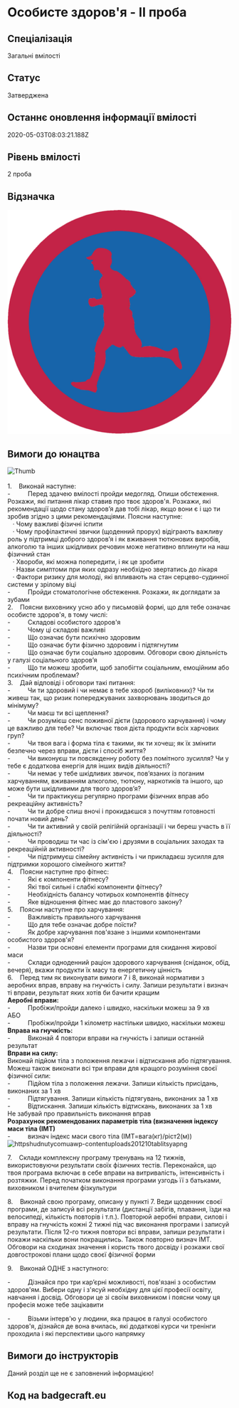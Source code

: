# Особисте здоров&#39;я - ІІ проба

## Спеціалізація

Загальні вмілості

## Статус

Затверджена

## Останнє оновлення інформації вмілості

2020-05-03T08:03:21.188Z

## Рівень вмілості

2 проба

## Відзначка

![Відзначка](../images/Osobyste_zdorovia_II/________________-_.jpg)

## Вимоги до юнацтва

<div><span><img alt="Thumb                   " src="/uploads/textareas/bootsy/image/103/small_________________-_.jpg"><br><br>1.&nbsp;&nbsp;&nbsp; </span>Виконай
наступне:<br>-&nbsp;&nbsp;&nbsp;&nbsp;&nbsp;&nbsp;&nbsp;&nbsp;&nbsp;
Перед здачею вмілості пройди медогляд.
Опиши обстеження. Розкажи, які питання лікар ставив про твоє здоров'я. Розкажи,
які рекомендації щодо стану здоров’я дав тобі лікар, якщо вони є і що ти зробив
згідно з цими рекомендаціями. Поясни наступне:<br>&nbsp; &nbsp;·&nbsp;Чому важливі фізичні іспити<br>&nbsp; &nbsp;·&nbsp;Чому профілактичні звички (щоденний прорух)
відіграють важливу роль у підтримці доброго здоров’я і як вживання тютюнових
виробів, алкоголю та інших шкідливих речовин може негативно вплинути на наш
фізичний стан<br>&nbsp; &nbsp;·&nbsp;Хвороби, які можна попередити, і як це
зробити<br>&nbsp; &nbsp;·&nbsp;Назви симптоми при яких одразу необхідно
звертатись до лікаря<br>&nbsp; &nbsp;·&nbsp;Фактори ризику для молоді, які впливають на
стан серцево-судинної системи у зрілому віці<br>-&nbsp;&nbsp;&nbsp;&nbsp;&nbsp;&nbsp;&nbsp;&nbsp;&nbsp;
Пройди стоматологічне обстеження. Розкажи,
як доглядати за зубами<br>2.&nbsp;&nbsp;&nbsp; Поясни
виховнику усно або у письмовій формі, що для тебе означає особисте здоров'я, в
тому числі:<br>-&nbsp;&nbsp;&nbsp;&nbsp;&nbsp;&nbsp;&nbsp;&nbsp;&nbsp;
Складові особистого здоров'я<br>-&nbsp;&nbsp;&nbsp;&nbsp;&nbsp;&nbsp;&nbsp;&nbsp;&nbsp;
Чому ці складові важливі<br>-&nbsp;&nbsp;&nbsp;&nbsp;&nbsp;&nbsp;&nbsp;&nbsp;&nbsp;
Що означає бути психічно здоровим<br>-&nbsp;&nbsp;&nbsp;&nbsp;&nbsp;&nbsp;&nbsp;&nbsp;&nbsp;
Що означає бути фізично здоровим і
підтягнутим<br>-&nbsp;&nbsp;&nbsp;&nbsp;&nbsp;&nbsp;&nbsp;&nbsp;&nbsp;
Що означає бути соціально здоровим.
Обговори свою діяльність у галузі соціального здоров’я<br>-&nbsp;&nbsp;&nbsp;&nbsp;&nbsp;&nbsp;&nbsp;&nbsp;&nbsp;
Що ти можеш зробити, щоб запобігти
соціальним, емоційним або психічним проблемам?<br>3.&nbsp;&nbsp;&nbsp; Дай
відповіді і обговори такі питання:<br>-&nbsp;&nbsp;&nbsp;&nbsp;&nbsp;&nbsp;&nbsp;&nbsp;&nbsp;
Чи ти здоровий і чи немає в тебе хвороб
(виліковних)? Чи ти живеш так, що ризик попереджуваних захворювань зводиться до
мінімуму?<br>-&nbsp;&nbsp;&nbsp;&nbsp;&nbsp;&nbsp;&nbsp;&nbsp;&nbsp;
Чи маєш ти всі щеплення?<br>-&nbsp;&nbsp;&nbsp;&nbsp;&nbsp;&nbsp;&nbsp;&nbsp;&nbsp;
Чи розумієш сенс поживної дієти (здорового
харчування) і чому це важливо для тебе? Чи включає твоя дієта продукти всіх
харчових груп?<br>-&nbsp;&nbsp;&nbsp;&nbsp;&nbsp;&nbsp;&nbsp;&nbsp;&nbsp;
Чи твоя вага і форма тіла є такими, як ти
хочеш; як їх змінити безпечно через вправи, дієти і спосіб життя?<br>-&nbsp;&nbsp;&nbsp;&nbsp;&nbsp;&nbsp;&nbsp;&nbsp;&nbsp;
Чи виконуєш ти повсякденну роботу без
помітного зусилля? Чи у тебе є додаткова енергія для інших видів діяльності?<br>-&nbsp;&nbsp;&nbsp;&nbsp;&nbsp;&nbsp;&nbsp;&nbsp;&nbsp;
Чи немає у тебе шкідливих звичок,
пов’язаних із поганим харчуванням, вживанням алкоголю, тютюну, наркотиків та
іншого, що може бути шкідливими для твого здоров’я?<br>-&nbsp;&nbsp;&nbsp;&nbsp;&nbsp;&nbsp;&nbsp;&nbsp;&nbsp;
Чи ти практикуєш регулярно програми
фізичних вправ або рекреаційну активність?<br>-&nbsp;&nbsp;&nbsp;&nbsp;&nbsp;&nbsp;&nbsp;&nbsp;&nbsp;
Чи ти добре спиш вночі і прокидаєшся з
почуттям готовності почати новий день?<br>-&nbsp;&nbsp;&nbsp;&nbsp;&nbsp;&nbsp;&nbsp;&nbsp;&nbsp;
Чи ти активний у своїй релігійній
організації і чи береш участь в її діяльності?<br>-&nbsp;&nbsp;&nbsp;&nbsp;&nbsp;&nbsp;&nbsp;&nbsp;&nbsp;
Чи проводиш ти час із сім'єю і друзями в
соціальних заходах та рекреаційній активності?<br>-&nbsp;&nbsp;&nbsp;&nbsp;&nbsp;&nbsp;&nbsp;&nbsp;&nbsp;
Чи підтримуєш сімейну активність і чи
прикладаєш зусилля для підтримки хорошого сімейного життя?<br>4.&nbsp;&nbsp;&nbsp; Поясни
наступне про фітнес:<br>-&nbsp;&nbsp;&nbsp;&nbsp;&nbsp;&nbsp;&nbsp;&nbsp;&nbsp;
Які є компоненти фітнесу?<br>-&nbsp;&nbsp;&nbsp;&nbsp;&nbsp;&nbsp;&nbsp;&nbsp;&nbsp;
Які твої сильні і слабкі компоненти фітнесу?<br>-&nbsp;&nbsp;&nbsp;&nbsp;&nbsp;&nbsp;&nbsp;&nbsp;&nbsp;
Необхідність балансу чотирьох компонентів
фітнесу<br>-&nbsp;&nbsp;&nbsp;&nbsp;&nbsp;&nbsp;&nbsp;&nbsp;&nbsp;
Яке відношення фітнес має до пластового
закону?<br>5.&nbsp;&nbsp;&nbsp; Поясни
наступне про харчування:<br>-&nbsp;&nbsp;&nbsp;&nbsp;&nbsp;&nbsp;&nbsp;&nbsp;&nbsp;
Важливість правильного харчування<br>-&nbsp;&nbsp;&nbsp;&nbsp;&nbsp;&nbsp;&nbsp;&nbsp;&nbsp;
Що для тебе означає добре поїсти?<br>-&nbsp;&nbsp;&nbsp;&nbsp;&nbsp;&nbsp;&nbsp;&nbsp;&nbsp;
Як добре харчування пов'язане з іншими
компонентами особистого здоров'я?<br>-&nbsp;&nbsp;&nbsp;&nbsp;&nbsp;&nbsp;&nbsp;&nbsp;&nbsp;
Назви три основні елементи програми для
скидання жирової маси<br>-&nbsp;&nbsp;&nbsp;&nbsp;&nbsp;&nbsp;&nbsp;&nbsp;&nbsp;
Склади одноденний раціон здорового харчування
(сніданок, обід, вечеря), вкажи продукти їх масу та енергетичну цінність<br>6.&nbsp;&nbsp;&nbsp; Перед
тим як виконувати вимоги 7 і 8, виконай нормативи з аеробних вправ, вправу на
гнучкість і силу. Запиши результати і визнач ті вправи, результат яких хотів би
бачити кращим<br><b>Аеробні
вправи:<br></b>-&nbsp;&nbsp;&nbsp;&nbsp;&nbsp;&nbsp;&nbsp;&nbsp;&nbsp;
Пробіжи/пройди далеко і швидко, наскільки
можеш за 9 хв<br>АБО<br>-&nbsp;&nbsp;&nbsp;&nbsp;&nbsp;&nbsp;&nbsp;&nbsp;&nbsp;
Пробіжи/пройди 1 кілометр настільки швидко,
наскільки можеш<br><b>Вправа на гнучкість:<br></b>-&nbsp;&nbsp;&nbsp;&nbsp;&nbsp;&nbsp;&nbsp;&nbsp;&nbsp;
Виконай 4 повтори вправи на гнучкість і
запиши останній результат<br><b>Вправи на силу:<br></b>Виконай
підйом тіла з положення лежачи і відтискання або підтягування. Можеш також
виконати всі три вправи для кращого розуміння своєї фізичної сили:<br>-&nbsp;&nbsp;&nbsp;&nbsp;&nbsp;&nbsp;&nbsp;&nbsp;&nbsp;
Підйом тіла з положення лежачи. Запиши
кількість присідань, виконаних за 1 хв<br>-&nbsp;&nbsp;&nbsp;&nbsp;&nbsp;&nbsp;&nbsp;&nbsp;&nbsp;
Підтягування. Запиши кількість підтягувань,
виконаних за 1 хв<br>-&nbsp;&nbsp;&nbsp;&nbsp;&nbsp;&nbsp;&nbsp;&nbsp;&nbsp;
Відтискання. Запиши кількість відтискань,
виконаних за 1 хв<br>Не забувай про правильність виконання вправ<br><b>Розрахунок рекомендованих параметрів
тіла (визначення індексу маси тіла (ІМТ)<br></b>-&nbsp;&nbsp;&nbsp;&nbsp;&nbsp;&nbsp;&nbsp;&nbsp;&nbsp;
визнач індекс маси свого тіла (ІМТ=вага(кг)/ріст2(м))<img width="545" alt=" httpshudnutycomuawp-contentuploads201210tablitsyapng" height="450"></div>











































































































<p>7.&nbsp;&nbsp;&nbsp; Склади
комплексну програму тренувань на 12 тижнів, використовуючи результати своїх
фізичних тестів. Переконайся, що твоя програма включає в себе вправи на витривалість,
інтенсивність і розтяжки. Перед початком виконання програми узгодь її з
батьками, виховником і вчителем фізкультури</p>

<p>8.&nbsp;&nbsp;&nbsp; Виконай
свою програму, описану у пункті 7. Веди щоденник своєї програми, де записуй всі
результати (дистанції забігів, плавання, їзди на велосипеді, кількість повторів
і т.п.). Повторюй аеробні вправи, силові і вправу на гнучкість кожні 2 тижні
під час виконання програми і записуй результати. Після 12-го тижня повтори всі
вправи, запиши результати і покажи наскільки вони покращились. Також повторно
визнач ІМТ. Обговори на сходинах значення і користь твого досвіду і розкажи
свої довгострокові плани щодо своєї фізичної форми</p>

<p>9.&nbsp;&nbsp;&nbsp; Виконай
ОДНЕ з наступного:</p>

<p>-&nbsp;&nbsp;&nbsp;&nbsp;&nbsp;&nbsp;&nbsp;&nbsp;&nbsp;
Дізнайся про три кар’єрні можливості, пов'язані
з особистим здоров'ям. Вибери одну і з'ясуй необхідну для цієї професії освіту,
навчання і досвід. Обговори це зі своїм виховником і поясни чому ця професія
може тебе зацікавити</p>

<p>-&nbsp;&nbsp;&nbsp;&nbsp;&nbsp;&nbsp;&nbsp;&nbsp;&nbsp;
Візьми інтерв'ю у
людини, яка працює в галузі особистого здоров'я, дізнайся де вона вчилась, які
додаткові курси чи тренінги проходила і які перспективи цього напрямку</p>

## Вимоги до інструкторів

Даний розділ ще не є заповнений інформацією!

## Код на badgecraft.eu

